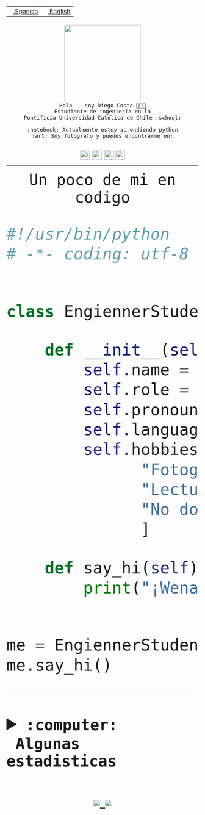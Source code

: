 <table border="0"  align="right">
 <tr><td><a href="README.md"><img src="https://upload.wikimedia.org/wikipedia/commons/thumb/8/89/Bandera_de_Espa%C3%B1a.svg/1200px-Bandera_de_Espa%C3%B1a.svg.png" height="10"> Spanish</a></td>
 <td><a href="README.en.md"><img src="https://upload.wikimedia.org/wikipedia/commons/a/a4/Flag_of_the_United_States.svg" height="10"> English</a></td></tr>
</table><br><br><br>


<p align="center">
  <img src="https://github.com/diegocostares/diegocostares/blob/main/Images/aaa2.gif?raw=true" width="200px">
  <br><samp>
    Hola <img src="https://media.giphy.com/media/hvRJCLFzcasrR4ia7z/giphy.gif" width="16px"> soy Diego Costa 👨🏻‍💻<br>
    Estudiante de ingeniería en la <br>
    Pontificia Universidad Católica de Chile :school:<br>
  <br>
    :notebook: Actualmente estoy aprendiendo python <br>
    :art: Soy fotografo y puedes encontrarme en: <br>
  <br></samp>
  
</p>

<p align="center">
   <a href="https://instagram.com/diegocosta_no" target="blank">
    <img 
    align="center" src="https://cdn.jsdelivr.net/npm/simple-icons@3.0.1/icons/instagram.svg" alt="instagram" height="25px" width="25px" />
  </a>
  <a style="border: 3px solid; color: white;"href="https://t.me/diegocosta_no" target="blank">
  <img
  align="center" alt="Telegram" width="25px" src="https://icons-for-free.com/iconfiles/png/512/Telegram-1324888767380505522.png" />
</a>
<a href="https://api.whatsapp.com/send?phone=56971897835&text=Hola!" target="blank">
  <img
  align="center" alt="wtsp" width="25px" src="https://img.icons8.com/pastel-glyph/2x/whatsapp--v2.png" />
</a>
<a href="https://www.linkedin.com/in/diego-costa-786249213/" target="blank">
  <img
  align="center" alt="wtsp" width="25px" src="https://img.icons8.com/metro/452/linkedin.png" />
</a>

  </a>
</p>

---


<p align="center"><font size="25"><samp>Un poco de mi en codigo</samp></front></p>


```python
#!/usr/bin/python
# -*- coding: utf-8 -*-


class EngiennerStudent:

    def __init__(self):
        self.name = "Diego Costa"
        self.role = "Estudiante"
        self.pronouns = "he/him"
        self.language_spoken = ["es_CL", "en_US"]
        self.hobbies = [
              "Fotografia",
              "Lectura",
              "No dormir",
              ]

    def say_hi(self):
        print("¡Wena mundo!")


me = EngiennerStudent()
me.say_hi()
```
---
<details>
  <summary><b><samp>:computer: &nbsp;Algunas estadisticas</samp></b></summary>
  <br/></p>

<!--START_SECTION:waka-->
![Code Time](http://img.shields.io/badge/Code%20Time-0%20secs-blue)

**Soy nocturno 🦉** 

```text
🌞 Mañana     8 commits      ░░░░░░░░░░░░░░░░░░░░░░░░░   2.18% 
🌆 Día        131 commits    █████████░░░░░░░░░░░░░░░░   35.69% 
🌃 Tarde      118 commits    ████████░░░░░░░░░░░░░░░░░   32.15% 
🌙 Noche      110 commits    ███████░░░░░░░░░░░░░░░░░░   29.97%

```
📅 **Soy más productivo los Miércoles** 

```text
Lunes        37 commits     ██░░░░░░░░░░░░░░░░░░░░░░░   10.08% 
Martes       37 commits     ██░░░░░░░░░░░░░░░░░░░░░░░   10.08% 
Miércoles    127 commits    ████████░░░░░░░░░░░░░░░░░   34.6% 
Jueves       36 commits     ██░░░░░░░░░░░░░░░░░░░░░░░   9.81% 
Viernes      17 commits     █░░░░░░░░░░░░░░░░░░░░░░░░   4.63% 
Sábado       55 commits     ███░░░░░░░░░░░░░░░░░░░░░░   14.99% 
Domingo      58 commits     ████░░░░░░░░░░░░░░░░░░░░░   15.8%

```


📊 **Esta semana me dediqué a** 

```text
🐱‍💻 Proyectos: 
T2                       6 hrs 10 mins       ███████████░░░░░░░░░░░░░░   47.44% 
G74_BDD                  3 hrs 12 mins       ██████░░░░░░░░░░░░░░░░░░░   24.68% 
BDD47y74                 2 hrs 27 mins       ████░░░░░░░░░░░░░░░░░░░░░   18.89% 
proyecto-de-ejemplo      19 mins             ░░░░░░░░░░░░░░░░░░░░░░░░░   2.49% 
edd-docker               15 mins             ░░░░░░░░░░░░░░░░░░░░░░░░░   1.93%

```


 Last Updated on 31/05/2022 04:41:42 UTC
<!--END_SECTION:waka-->
  
  

 <p align="center"> <img src="https://github-readme-stats.vercel.app/api?username=diegocostares&show_icons=true&theme=ayu-mirage" alt="abhisheknaiidu" /></p>
 
</details>

<p align=center>
  <a href="https://github.com/diegocostares">
    <img src="https://badges.pufler.dev/visits/diegocostares/diegocostares?style=flat-square&color=black&logo=github">
  </a>
  <a href="https://github.com/diegocostares?tab=repositories">
    <img src="https://badges.pufler.dev/repos/diegocostares?style=flat-square&color=black&logo=github">
  </a>
</p>
